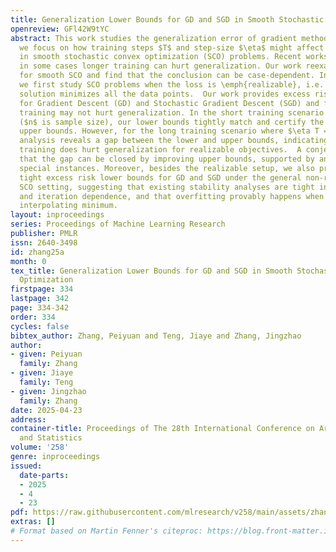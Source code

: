 ```yaml
---
title: Generalization Lower Bounds for GD and SGD in Smooth Stochastic Convex Optimization
openreview: GFl42W9tYC
abstract: This work studies the generalization error of gradient methods. More specifically,
  we focus on how training steps $T$ and step-size $\eta$ might affect generalization
  in smooth stochastic convex optimization (SCO) problems. Recent works show that
  in some cases longer training can hurt generalization. Our work reexamines this
  for smooth SCO and find that the conclusion can be case-dependent. In particular,
  we first study SCO problems when the loss is \emph{realizable}, i.e. an optimal
  solution minimizes all the data points.  Our work provides excess risk lower bounds
  for Gradient Descent (GD) and Stochastic Gradient Descent (SGD) and finds that longer
  training may not hurt generalization. In the short training scenario $\eta T = O(n)$
  ($n$ is sample size), our lower bounds tightly match and certify the respective
  upper bounds. However, for the long training scenario where $\eta T =O(n)$, our
  analysis reveals a gap between the lower and upper bounds, indicating that longer
  training does hurt generalization for realizable objectives.  A conjecture is proposed
  that the gap can be closed by improving upper bounds, supported by analyses in two
  special instances. Moreover, besides the realizable setup, we also provide first
  tight excess risk lower bounds for GD and SGD under the general non-realizable smooth
  SCO setting, suggesting that existing stability analyses are tight in step-size
  and iteration dependence, and that overfitting provably happens when there is no
  interpolating minimum.
layout: inproceedings
series: Proceedings of Machine Learning Research
publisher: PMLR
issn: 2640-3498
id: zhang25a
month: 0
tex_title: Generalization Lower Bounds for GD and SGD in Smooth Stochastic Convex
  Optimization
firstpage: 334
lastpage: 342
page: 334-342
order: 334
cycles: false
bibtex_author: Zhang, Peiyuan and Teng, Jiaye and Zhang, Jingzhao
author:
- given: Peiyuan
  family: Zhang
- given: Jiaye
  family: Teng
- given: Jingzhao
  family: Zhang
date: 2025-04-23
address:
container-title: Proceedings of The 28th International Conference on Artificial Intelligence
  and Statistics
volume: '258'
genre: inproceedings
issued:
  date-parts:
  - 2025
  - 4
  - 23
pdf: https://raw.githubusercontent.com/mlresearch/v258/main/assets/zhang25a/zhang25a.pdf
extras: []
# Format based on Martin Fenner's citeproc: https://blog.front-matter.io/posts/citeproc-yaml-for-bibliographies/
---
```

